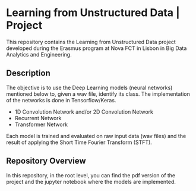 # Learning from Unstructured Data | Project

This repository contains the Learning from Unstructured Data project developed during the Erasmus program at Nova FCT in Lisbon in Big Data Analytics and Engineering.

## Description

The objective is to use the Deep Learning models (neural networks) mentioned below to, given a wav file, identify its class. The implementation of the networks is done in Tensorflow/Keras. 

- 1D Convolution Network and/or 2D Convolution Network
- Recurrent Network
- Transformer Network

Each model is trained and evaluated on raw input data (wav files) and the result of applying the Short Time Fourier Transform (STFT).

## Repository Overview

In this repository, in the root level, you can find the pdf version of the project and the jupyter notebook where the models are implemented.
